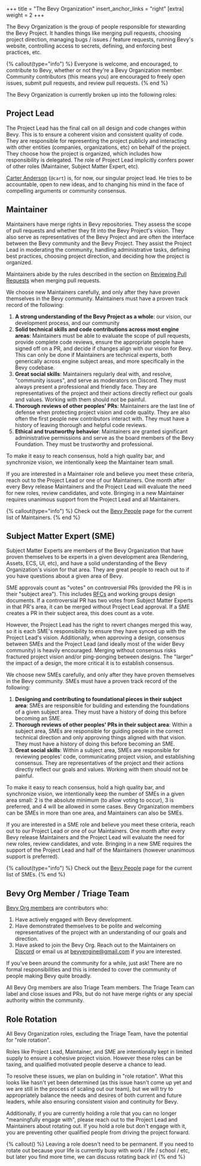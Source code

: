+++
title = "The Bevy Organization"
insert_anchor_links = "right"
[extra]
weight = 2
+++

The Bevy Organization is the group of people responsible for stewarding the Bevy Project. It handles things like merging pull requests, choosing project direction, managing bugs / issues / feature requests, running Bevy's website, controlling access to secrets, defining, and enforcing best practices, etc.

{% callout(type="info") %}
Everyone is welcome, and encouraged, to contribute to Bevy, whether or not they're a Bevy Organization member. Community contributors (this means you) are encouraged to freely open issues, submit pull requests, and review pull requests.
{% end %}

The Bevy Organization is currently broken up into the following roles:

## Project Lead

The Project Lead has the final call on all design and code changes within Bevy. This is to ensure a coherent vision and consistent quality of code. They are responsible for representing the project publicly and interacting with other entities (companies, organizations, etc) on behalf of the project. They choose how the project is organized, which includes how responsibility is delegated. The role of Project Lead implicitly confers power of other roles (Maintainer, Subject Matter Expert, etc).

[Carter Anderson] (`@cart`) is, for now, our singular project lead. He tries to be accountable, open to new ideas, and to changing his mind in the face of compelling arguments or community consensus.

[Carter Anderson]: https://github.com/cart

## Maintainer

Maintainers have merge rights in Bevy repositories. They assess the scope of pull requests and whether they fit into the Bevy Project's vision. They also serve as representatives of the Bevy Project and are often the interface between the Bevy community and the Bevy Project. They assist the Project Lead in moderating the community, handling administrative tasks, defining best practices, choosing project direction, and deciding how the project is organized.

Maintainers abide by the rules described in the section on [Reviewing Pull Requests](@/learn/contribute/helping-out/reviewing-pull-requests.md#how-pull-requests-are-merged) when merging pull requests.

We choose new Maintainers carefully, and only after they have proven themselves in the Bevy community. Maintainers must have a proven track record of the following:

1. **A strong understanding of the Bevy Project as a whole**: our vision, our development process, and our community
2. **Solid technical skills and code contributions across most engine areas**: Maintainers must be able to evaluate the scope of pull requests, provide complete code reviews, ensure the appropriate people have signed off on a PR, and decide if changes align with our vision for Bevy. This can only be done if Maintainers are technical experts, both generically across engine subject areas, and more specifically in the Bevy codebase.
3. **Great social skills**: Maintainers regularly deal with, and resolve, "community issues", and serve as moderators on Discord. They must always present a professional and friendly face. They are representatives of the project and their actions directly reflect our goals and values. Working with them should not be painful.
4. **Thorough reviews of other peoples' PRs**: Maintainers are the last line of defense when protecting project vision and code quality. They are also often the first people new contributors interact with. They must have a history of leaving thorough and helpful code reviews.
5. **Ethical and trustworthy behavior**: Maintainers are granted significant administrative permissions and serve as the board members of the Bevy Foundation. They must be trustworthy and professional.

To make it easy to reach consensus, hold a high quality bar, and synchronize vision, we intentionally keep the Maintainer team small.

If you are interested in a Maintainer role and believe you meet these criteria, reach out to the Project Lead or one of our Maintainers. One month after every Bevy release Maintainers and the Project Lead will evaluate the need for new roles, review candidates, and vote. Bringing in a new Maintainer requires unanimous support from the Project Lead and all Maintainers.

{% callout(type="info") %}
Check out the [Bevy People](https://bevyengine.org/community/people/#the-bevy-organization) page for the current list of Maintainers.
{% end %}

## Subject Matter Expert (SME)

Subject Matter Experts are members of the Bevy Organization that have proven themselves to be experts in a given development area (Rendering, Assets, ECS, UI, etc), and have a solid understanding of the Bevy Organization's vision for that area. They are great people to reach out to if you have questions about a given area of Bevy.

SME approvals count as "votes" on controversial PRs (provided the PR is in their "subject area"). This includes [RFCs](https://github.com/bevyengine/rfcs) and working groups design documents. If a controversial PR has two votes from Subject Matter Experts in that PR's area, it can be merged without Project Lead approval. If a SME creates a PR in their subject area, this does count as a vote. 

However, the Project Lead has the right to revert changes merged this way, so it is each SME's responsibility to ensure they have synced up with the Project Lead's vision. Additionally, when approving a design, consensus between SMEs and the Project Lead (and ideally most of the wider Bevy community) is heavily encouraged. Merging without consensus risks fractured project vision and/or ping-ponging between designs. The "larger" the impact of a design, the more critical it is to establish consensus.

We choose new SMEs carefully, and only after they have proven themselves in the Bevy community. SMEs must have a proven track record of the following:

1. **Designing and contributing to foundational pieces in their subject area**: SMEs are responsible for building and extending the foundations of a given subject area. They must have a history of doing this before becoming an SME.
2. **Thorough reviews of other peoples' PRs in their subject area**: Within a subject area, SMEs are responsible for guiding people in the correct technical direction and only approving things aligned with that vision. They must have a history of doing this before becoming an SME.
3. **Great social skills**: Within a subject area, SMEs are responsible for reviewing peoples' code, communicating project vision, and establishing consensus. They are representatives of the project and their actions directly reflect our goals and values. Working with them should not be painful.

To make it easy to reach consensus, hold a high quality bar, and synchronize vision, we intentionally keep the number of SMEs in a given area small: 2 is the absolute minimum (to allow voting to occur), 3 is preferred, and 4 will be allowed in some cases. Bevy Organization members can be SMEs in more than one area, and Maintainers can also be SMEs.

If you are interested in a SME role and believe you meet these criteria, reach out to our Project Lead or one of our Maintainers. One month after every Bevy release Maintainers and the Project Lead will evaluate the need for new roles, review candidates, and vote. Bringing in a new SME requires the support of the Project Lead and half of the Maintainers (however unanimous support is preferred).

{% callout(type="info") %}
Check out the [Bevy People](https://bevyengine.org/community/people/#the-bevy-organization) page for the current list of SMEs.
{% end %}

## Bevy Org Member / Triage Team

[Bevy Org members](https://github.com/orgs/bevyengine/people) are contributors who:

1. Have actively engaged with Bevy development.
2. Have demonstrated themselves to be polite and welcoming representatives of the project with an understanding of our goals and direction.
3. Have asked to join the Bevy Org. Reach out to the Maintainers on [Discord](https://discord.gg/bevy) or email us at <bevyengine@gmail.com> if you are interested.

If you've been around the community for a while, just ask! There are no formal responsibilities and this is intended to cover the community of people making Bevy quite broadly.

All Bevy Org members are also Triage Team members. The Triage Team can label and close issues and PRs, but do not have merge rights or any special authority within the community.

## Role Rotation

All Bevy Organization roles, excluding the Triage Team, have the potential for "role rotation".

Roles like Project Lead, Maintainer, and SME are intentionally kept in limited supply to ensure a cohesive project vision. However these roles can be taxing, and qualified motivated people deserve a chance to lead.

To resolve these issues, we plan on building in "role rotation". What this looks like hasn't yet been determined (as this issue hasn't come up yet and we are still in the process of scaling out our team), but we will try to appropriately balance the needs and desires of both current and future leaders, while also ensuring consistent vision and continuity for Bevy.

Additionally, if you are currently holding a role that you can no longer "meaningfully engage with", please reach out to the Project Lead and Maintainers about rotating out. If you hold a role but don't engage with it, you are preventing other qualified people from driving the project forward.

{% callout() %}
Leaving a role doesn't need to be permanent. If you need to rotate out because your life is currently busy with work / life / school / etc, but later you find more time, we can discuss rotating back in!
{% end %}
